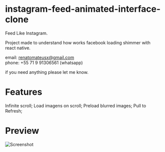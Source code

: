 # instagram-feed-animated-interface-clone

Feed Like Instagram.

Project made to understand how works facebook loading shimmer with react native.

email: renatomateusx@gmail.com <br/>
phone: +55 71 9 91306561 (whatsapp)

if you need anything please let me know.

# Features
Infinite scroll;
Load imagens on scroll;
Preload blurred images;
Pull to Refresh;

# Preview

![Screenshot](gifFeed.gif)
